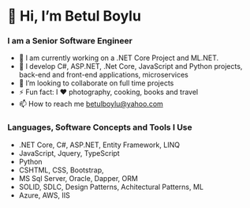  <h1>👋  Hi, I’m Betul Boylu</h1>
 <h3>I am a Senior Software Engineer</h3>

  - 🌱 I am currently working on a .NET Core Project and ML.NET.
  - 👀 I develop C#, ASP.NET, .Net Core, JavaScript and Python projects, back-end and front-end applications, microservices
  - 🌱 I’m looking to collaborate on full time projects
  - ⚡  Fun fact: I ❤️ photography, cooking, books and travel 
  - 📫 How to reach me betulboylu@yahoo.com

<h3>Languages, Software Concepts and Tools I Use</h3>

- .NET Core, C#, ASP.NET, Entity Framework, LINQ
- JavaScript, Jquery, TypeScript
- Python
- CSHTML, CSS, Bootstrap, 
- MS Sql Server, Oracle, Dapper, ORM
- SOLID, SDLC, Design Patterns, Achitectural Patterns, ML
- Azure, AWS, IIS


<!---
betulboylu/betulboylu is a ✨ special ✨ repository because its `README.md` (this file) appears on your GitHub profile.
You can click the Preview link to take a look at your changes.
--->

